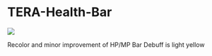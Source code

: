 # TERA-Health-Bar
![](https://66.media.tumblr.com/eca3e6953de0ad9e9b15dd9d375cb0aa/tumblr_pmknr6NYAv1y6xrgvo1_1280.png)

Recolor and minor improvement of HP/MP Bar
Debuff is light yellow
